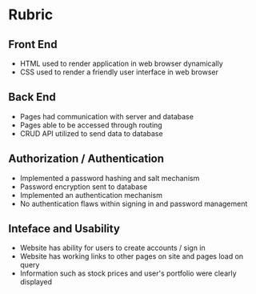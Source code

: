 # Rubric

## Front End
- HTML used to render application in web browser dynamically
- CSS used to render a friendly user interface in web browser

## Back End
- Pages had communication with server and database
- Pages able to be accessed through routing
- CRUD API utilized to send data to database

## Authorization / Authentication
- Implemented a password hashing and salt mechanism
- Password encryption sent to database
- Implemented an authentication mechanism
- No authentication flaws within signing in and password management

## Inteface and Usability
- Website has ability for users to create accounts / sign in
- Website has working links to other pages on site and pages load on query
- Information such as stock prices and user's portfolio were clearly displayed 